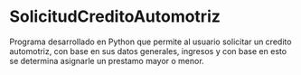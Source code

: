 # SolicitudCreditoAutomotriz
Programa desarrollado en Python que permite al usuario solicitar un credito automotriz, con base en sus datos generales, ingresos y con base en esto se determina asignarle un prestamo mayor o menor.
